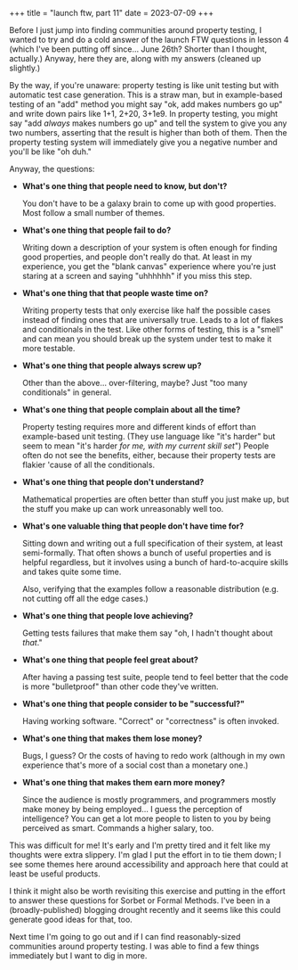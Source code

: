 +++
title = "launch ftw, part 11"
date = 2023-07-09
+++

Before I just jump into finding communities around property testing, I wanted to try and do a cold answer of the launch FTW questions in lesson 4 (which I've been putting off since… June 26th? Shorter than I thought, actually.) Anyway, here they are, along with my answers (cleaned up slightly.)

By the way, if you're unaware: property testing is like unit testing but with automatic test case generation. This is a straw man, but in example-based testing of an "add" method you might say "ok, add makes numbers go up" and write down pairs like 1+1, 2+20, 3+1e9. In property testing, you might say "add _always_ makes numbers go up" and tell the system to give you any two numbers, asserting that the result is higher than both of them. Then the property testing system will immediately give you a negative number and you'll be like "oh duh."

Anyway, the questions:

- **What's one thing that people need to know, but don't?**

  You don't have to be a galaxy brain to come up with good properties. Most follow a small number of themes.

- **What's one thing that people fail to do?**

  Writing down a description of your system is often enough for finding good properties, and people don't really do that. At least in my experience, you get the "blank canvas" experience where you're just staring at a screen and saying "uhhhhhh" if you miss this step.

- **What's one thing that that people waste time on?**

  Writing property tests that only exercise like half the possible cases instead of finding ones that are universally true. Leads to a lot of flakes and conditionals in the test. Like other forms of testing, this is a "smell" and can mean you should break up the system under test to make it more testable.

- **What's one thing that people always screw up?**

  Other than the above… over-filtering, maybe? Just "too many conditionals" in general.

- **What's one thing that people complain about all the time?**

  Property testing requires more and different kinds of effort than example-based unit testing. (They use language like "it's harder" but seem to mean "it's harder _for me, with my current skill set_") People often do not see the benefits, either, because their property tests are flakier 'cause of all the conditionals.

- **What's one thing that people don't understand?**

  Mathematical properties are often better than stuff you just make up, but the stuff you make up can work unreasonably well too.

- **What's one valuable thing that people don't have time for?**

  Sitting down and writing out a full specification of their system, at least semi-formally. That often shows a bunch of useful properties and is helpful regardless, but it involves using a bunch of hard-to-acquire skills and takes quite some time.

  Also, verifying that the examples follow a reasonable distribution (e.g. not cutting off all the edge cases.)

- **What's one thing that people love achieving?**

  Getting tests failures that make them say "oh, I hadn't thought about _that_."

- **What's one thing that people feel great about?**

  After having a passing test suite, people tend to feel better that the code is more "bulletproof" than other code they've written.

- **What's one thing that people consider to be "successful?"**

  Having working software. "Correct" or "correctness" is often invoked.

- **What's one thing that makes them lose money?**

  Bugs, I guess? Or the costs of having to redo work (although in my own experience that's more of a social cost than a monetary one.)

- **What's one thing that makes them earn more money?**

  Since the audience is mostly programmers, and programmers mostly make money by being employed… I guess the perception of intelligence? You can get a lot more people to listen to you by being perceived as smart. Commands a higher salary, too.

This was difficult for me! It's early and I'm pretty tired and it felt like my thoughts were extra slippery. I'm glad I put the effort in to tie them down; I see some themes here around accessibility and approach here that could at least be useful products.

I think it might also be worth revisiting this exercise and putting in the effort to answer these questions for Sorbet or Formal Methods. I've been in a (broadly-published) blogging drought recently and it seems like this could generate good ideas for that, too.

Next time I'm going to go out and if I can find reasonably-sized communities around property testing. I was able to find a few things immediately but I want to dig in more.
